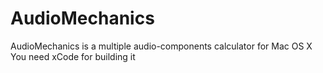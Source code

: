 # AudioMechanics
AudioMechanics is a multiple audio-components calculator for Mac OS X
You need xCode for building it
